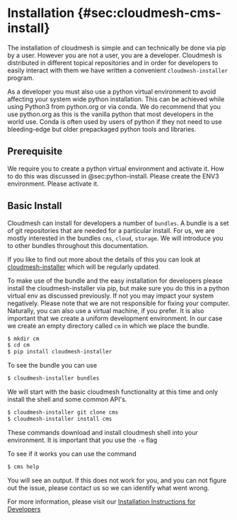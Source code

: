 # Installation {#sec:cloudmesh-cms-install}

The installation of cloudmesh is simple and can technically be done via pip
by a user. However you are not a user, you are a developer. Cloudmesh is
distributed in different topical repositories and in order for
developers to easily interact with them we have written a convenient
`cloudmesh-installer` program.

As a developer you must also use a python virtual environment to avoid
affecting your system wide python installation. This can be achieved while
using Python3 from python.org or via conda. We do recommend that you use
python.org as this is the vanilla python that most developers in the
world use. Conda is often used by users of python if they not need to
use bleeding-edge but older prepackaged python tools and libraries.

## Prerequisite

We require you to create a python virtual environment and activate it.
How to do this was discussed in @sec:python-install. Please create the
ENV3 environment. Please activate it.


## Basic Install

Cloudmesh can install for developers a number of `bundles`. A bundle is
a set of git repositories that are needed for a particular install. For
us, we are mostly interested in the bundles `cms`, `cloud`, `storage`. We
will introduce you to other bundles throughout this documentation. 

If you like to find out more about the details of this you can look at
[cloudmesh-installer](https://pypi.org/project/cloudmesh-installer/)
which will be regularly updated.

To make use of the bundle and the easy installation for developers please
install the cloudmesh-installer via pip, but make sure you do this in a
python virtual env as discussed previously. If not you may impact your
system negatively. Please note that we are not responsible for fixing
your computer. Naturally, you can also use a virtual machine, if you prefer.
It is also important that we create a uniform development environment. In
our case we create an empty directory called `cm` in which we place the
bundle.

```bash
$ mkdir cm
$ cd cm
$ pip install cloudmesh-installer
```

To see the bundle you can use

```bash
$ cloudmesh-installer bundles
```

We will start with the basic cloudmesh functionality at this time and
only install the shell and some common API's.

```bash
$ cloudmesh-installer git clone cms
$ cloudmesh-installer install cms
```

These commands download and install cloudmesh shell into your
environment. It is important that you use the `-e` flag

To see if it works you can use the command


```bash
$ cms help
```

You will see an output. If this does not work for you, and you can not
figure out the issue, please contact us so we can identify what went 
wrong.

For more information, please visit our 
[Installation Instructions for Developers](https://cloudmesh.github.io/cloudmesh-manual/installation/install.html#source-installation-for-developers)  





